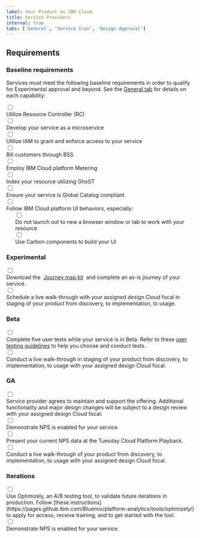 ```yaml
---
label: Your Product on IBM Cloud
title: Service Providers
internal: true
tabs: ['General', 'Service Icon', 'Design Approval']
---
```


## Requirements

### Baseline requirements
Services must meet the following baseline requirements in order to qualify for Experimental approval and beyond. See the [General tab](/getting-started/service-providers/general) for details on each capability:

<div class="bx--form-item bx--checkbox-wrapper">
  <input id="bx--checkbox-1" class="bx--checkbox" type="checkbox" value="urc" name="checkbox">
  <label style="display: block;" for="bx--checkbox-1" class="bx--checkbox-label">Utilize Resource Controller (RC)</label>
</div>
<div class="bx--form-item bx--checkbox-wrapper">
  <input id="bx--checkbox-2" class="bx--checkbox" type="checkbox" value="dys" name="checkbox">
  <label style="display: block;" for="bx--checkbox-2" class="bx--checkbox-label">Develop your service as a microservice</label>
</div>
<div class="bx--form-item bx--checkbox-wrapper">
  <input id="bx--checkbox-3" class="bx--checkbox" type="checkbox" value="uit" name="checkbox">
  <label style="display: block;" for="bx--checkbox-3" class="bx--checkbox-label">Utilize IAM to grant and enforce access to your service</label>
</div>
<div class="bx--form-item bx--checkbox-wrapper">
  <input id="bx--checkbox-4" class="bx--checkbox" type="checkbox" value="bct" name="checkbox">
  <label style="display: block;" for="bx--checkbox-4" class="bx--checkbox-label">Bill customers through BSS</label>
</div>
<div class="bx--form-item bx--checkbox-wrapper">
  <input id="bx--checkbox-5" class="bx--checkbox" type="checkbox" value="eic" name="checkbox">
  <label style="display: block;" for="bx--checkbox-5" class="bx--checkbox-label">Employ IBM Cloud platform Metering</label>
</div>
<div class="bx--form-item bx--checkbox-wrapper">
  <input id="bx--checkbox-6" class="bx--checkbox" type="checkbox" value="iyr" name="checkbox">
  <label style="display: block;" for="bx--checkbox-6" class="bx--checkbox-label">Index your resource utilizing GhoST</label>
</div>
<div class="bx--form-item bx--checkbox-wrapper">
  <input id="bx--checkbox-7" class="bx--checkbox" type="checkbox" value="eys" name="checkbox">
  <label style="display: block;" for="bx--checkbox-7" class="bx--checkbox-label">Ensure your service is Global Catalog compliant</label>
</div>
<div class="bx--form-item bx--checkbox-wrapper">
  <input id="bx--checkbox-8" class="bx--checkbox" type="checkbox" value="fip" name="checkbox">
  <label style="display: block;" for="bx--checkbox-8" class="bx--checkbox-label">Follow IBM Cloud platform UI behaviors, especially:</label>
</div>
<div style="margin-left: 1.5rem" class="bx--form-item bx--checkbox-wrapper">
    <input id="bx--checkbox-9" class="bx--checkbox" type="checkbox" value="dol" name="checkbox">
    <label style="display: block;" for="bx--checkbox-9" class="bx--checkbox-label">Do not launch out to new a browser window or tab to work with your resource</label>
  </div>
<div style="margin-left: 1.5rem" class="bx--form-item bx--checkbox-wrapper">
  <input id="bx--checkbox-10" class="bx--checkbox" type="checkbox" value="uccnew" name="checkbox">
  <label style="display: block;" for="bx--checkbox-10" class="bx--checkbox-label">Use Carbon components to build your UI</label>
</div>

### Experimental
<div class="bx--form-item bx--checkbox-wrapper">
  <input id="bx--checkbox-11" class="bx--checkbox" type="checkbox" value="fip" name="checkbox">
  <label style="display: block;" for="bx--checkbox-11" class="bx--checkbox-label">Download the <a style="padding: 0 .25rem" href="http://journey-map.stage1.mybluemix.net/#" target="_blank">Journey map kit</a> and complete an as-is journey of your service.</label>
</div>
<div class="bx--form-item bx--checkbox-wrapper">
  <input id="bx--checkbox-12" class="bx--checkbox" type="checkbox" value="fip" name="checkbox">
  <label style="display: block;" for="bx--checkbox-12" class="bx--checkbox-label" style="line-height: 1.5">Schedule a live walk-through with your assigned design Cloud focal in staging of your product from discovery, to implementation, to usage.</label>
</div>

### Beta
<div class="bx--form-item bx--checkbox-wrapper">
  <input id="bx--checkbox-13" class="bx--checkbox" type="checkbox" value="fip" name="checkbox">
  <label style="display: block;" for="bx--checkbox-13" class="bx--checkbox-label">Complete five user tests while your service is in Beta. Refer to these <a href="https://ibm.ent.box.com/notes/220208728866?s=9zaeshrkbe3u0xxsuj65kojx8ey0qw81" target="_blank">user testing guidelines</a> to help you choose and conduct tests.</label>
</div>
<div class="bx--form-item bx--checkbox-wrapper">
  <input id="bx--checkbox-14" class="bx--checkbox" type="checkbox" value="fip" name="checkbox">
  <label style="display: block;" for="bx--checkbox-14" class="bx--checkbox-label">Conduct a live walk-through in staging of your product from discovery, to implementation, to usage with your assigned design Cloud focal.</label>
</div>

### GA
<div class="bx--form-item bx--checkbox-wrapper">
  <input id="bx--checkbox-15" class="bx--checkbox" type="checkbox" value="fip" name="checkbox">
  <label style="display: block;" for="bx--checkbox-15" class="bx--checkbox-label">Service provider agrees to maintain and support the offering. Additional functionality and major design changes will be subject to a design review with your assigned design Cloud focal.</label>
</div>
<div class="bx--form-item bx--checkbox-wrapper">
  <input id="bx--checkbox-16" class="bx--checkbox" type="checkbox" value="fip" name="checkbox">
  <label style="display: block;" for="bx--checkbox-16" class="bx--checkbox-label">Demonstrate NPS is enabled for your service.</label>
</div>
<div class="bx--form-item bx--checkbox-wrapper">
  <input id="bx--checkbox-17" class="bx--checkbox" type="checkbox" value="fip" name="checkbox">
  <label style="display: block;" for="bx--checkbox-17" class="bx--checkbox-label">Present your current NPS data at the Tuesday Cloud Platform Playback.</label>
</div>
<div class="bx--form-item bx--checkbox-wrapper">
  <input id="bx--checkbox-18" class="bx--checkbox" type="checkbox" value="fip" name="checkbox">
  <label style="display: block;" for="bx--checkbox-18" class="bx--checkbox-label">Conduct a live walk-through of your product from discovery, to implementation, to usage with your assigned design Cloud focal.</label>
</div>

### Iterations
<div class="bx--form-item bx--checkbox-wrapper">
  <input id="bx--checkbox-19" class="bx--checkbox" type="checkbox" value="fip" name="checkbox">
  <label style="display: block;" for="bx--checkbox-19" class="bx--checkbox-label">Use Optimizely, an A/B testing tool, to validate future iterations in production. Follow [these instructions](https://pages.github.ibm.com/Bluemix/platform-analytics/tools/optimizely/) to apply for access, receive training, and to get started with the tool.</label>
</div>
<div class="bx--form-item bx--checkbox-wrapper">
  <input id="bx--checkbox-20" class="bx--checkbox" type="checkbox" value="fip" name="checkbox">
  <label style="display: block;" for="bx--checkbox-20" class="bx--checkbox-label">Demonstrate NPS is enabled for your service.</label>
</div>
